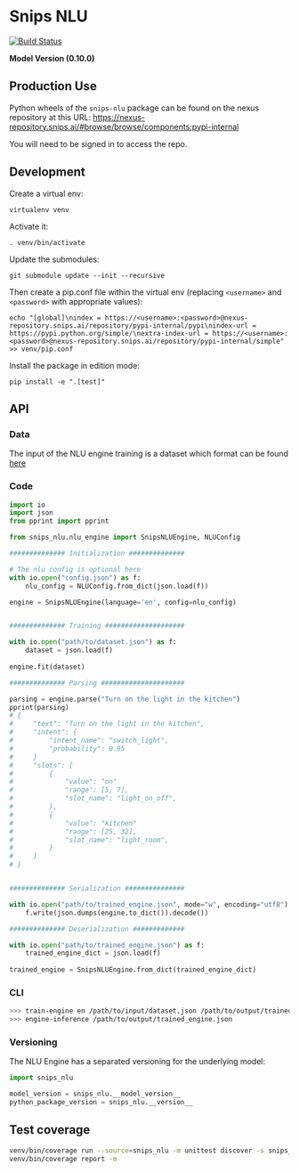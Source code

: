 # Snips NLU

[![Build Status](https://jenkins2.snips.ai/job/SDK/job/snips-nlu/job/master/badge/icon)](https://jenkins2.snips.ai/job/SDK/job/snips-nlu/job/master/)

**Model Version (0.10.0)**

## Production Use

Python wheels of the `snips-nlu` package can be found on the nexus repository at this URL: https://nexus-repository.snips.ai/#browse/browse/components:pypi-internal

You will need to be signed in to access the repo.

## Development

Create a virtual env:

    virtualenv venv


Activate it:

    . venv/bin/activate


Update the submodules:

    git submodule update --init --recursive


Then create a pip.conf file within the virtual env (replacing `<username>` and `<password>` with appropriate values):

    echo "[global]\nindex = https://<username>:<password>@nexus-repository.snips.ai/repository/pypi-internal/pypi\nindex-url = https://pypi.python.org/simple/\nextra-index-url = https://<username>:<password>@nexus-repository.snips.ai/repository/pypi-internal/simple" >> venv/pip.conf


Install the package in edition mode:

    pip install -e ".[test]"
    

## API

### Data
The input of the NLU engine training is a dataset which format can be found [here](https://github.com/snipsco/snips-nlu/blob/develop/snips_nlu/tests/resources/sample_dataset.json)

### Code

```python
import io
import json
from pprint import pprint

from snips_nlu.nlu_engine import SnipsNLUEngine, NLUConfig

############## Initialization ##############

# The nlu config is optional here
with io.open("config.json") as f:
    nlu_config = NLUConfig.from_dict(json.load(f))

engine = SnipsNLUEngine(language='en', config=nlu_config)


############## Training ####################

with io.open("path/to/dataset.json") as f:
    dataset = json.load(f)
    
engine.fit(dataset)

############## Parsing #####################

parsing = engine.parse("Turn on the light in the kitchen")
pprint(parsing)
# {
#     "text": "Turn on the light in the kitchen", 
#     "intent": {
#         "intent_name": "switch_light",
#         "probability": 0.95
#     }
#     "slots": [
#         {
#             "value": "on"
#             "range": [5, 7],
#             "slot_name": "light_on_off",
#         },
#         {
#             "value": "kitchen"
#             "range": [25, 32],
#             "slot_name": "light_room",
#         }
#     ]
# }


############## Serialization ###############

with io.open("path/to/trained_engine.json", mode="w", encoding="utf8") as f:
    f.write(json.dumps(engine.to_dict()).decode())

############## Deserialization #############

with io.open("path/to/trained_engine.json") as f:
    trained_engine_dict = json.load(f)
    
trained_engine = SnipsNLUEngine.from_dict(trained_engine_dict)
```

### CLI

```bash
>>> train-engine en /path/to/input/dataset.json /path/to/output/trained_engine.json
>>> engine-inference /path/to/output/trained_engine.json
```

### Versioning
The NLU Engine has a separated versioning for the underlying model:
``` python
import snips_nlu

model_version = snips_nlu.__model_version__
python_package_version = snips_nlu.__version__
```


## Test coverage

```bash
venv/bin/coverage run --source=snips_nlu -m unittest discover -s snips_nlu/tests/
venv/bin/coverage report -m
```